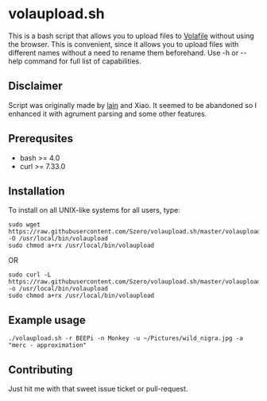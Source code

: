 volaupload.sh
=============

This is a bash script that allows you to upload files to [Volafile](https://volafile.io) 
without using the browser. This is convenient, since it allows you to upload
files with different names without a need to rename them beforehand.
Use -h or --help command for full list of capabilities.

Disclaimer
----------

Script was originally made by [lain](https://github.com/laino) and Xiao. It seemed
to be abandoned so I enhanced it with agrument parsing and some other features.

Prerequsites
------------

- bash >= 4.0
- curl >= 7.33.0

Installation
------------
To install on all UNIX-like systems for all users, type:

    sudo wget https://raw.githubusercontent.com/Szero/volaupload.sh/master/volaupload.sh -O /usr/local/bin/volaupload
    sudo chmod a+rx /usr/local/bin/volaupload

OR

    sudo curl -L https://raw.githubusercontent.com/Szero/volaupload.sh/master/volaupload.sh -o /usr/local/bin/volaupload
    sudo chmod a+rx /usr/local/bin/volaupload

Example usage
-------------

`./volaupload.sh -r BEEPi -n Monkey -u ~/Pictures/wild_nigra.jpg -a "merc - approximation"`

Contributing
------------

Just hit me with that sweet issue ticket or pull-request.
